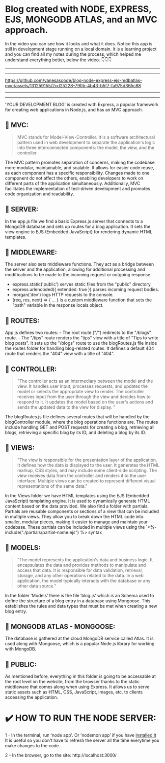 # Blog created with NODE, EXPRESS, EJS, MONGODB ATLAS, and an MVC approach. 
In the video you can see how it looks and what it does. Notice this app is still in development stage running on a local domain. It is a learning project and you can find all my notes during the process, which helped me understand everything better, below the video. 👇👇👇
***
***

https://github.com/vanesascode/blog-node-express-ejs-mdbatlas-mvc/assets/131259155/2cd25228-790b-4b43-b5f7-fa975d365c88

***
***

'YOUR DEVELOPMENT BLOG’ is created with Express, a popular framework for creating web applications in Node.js, and has an MVC approach.

## 🔹 MVC:

>MVC stands for Model-View-Controller. It is a software architectural pattern used in web development to separate the application's logic into three interconnected components: the model, the view, and the controller.

The MVC pattern promotes separation of concerns, making the codebase more modular, maintainable, and scalable. It allows for easier code reuse, as each component has a specific responsibility. Changes made to one component do not affect the others, enabling developers to work on different parts of the application simultaneously. Additionally, MVC facilitates the implementation of test-driven development and promotes code organization and readability.

## 🔹 SERVER:

In the app.js file we find a basic Express.js server that connects to a MongoDB database and sets up routes for a blog application. It sets the view engine to EJS (Embedded JavaScript) for rendering dynamic HTML templates.

## 🔹 MIDDLEWARE: 

The server also sets middleware functions. They act as a bridge between the server and the application, allowing for additional processing and modifications to be made to the incoming request or outgoing response. 

- express.static('public') serves static files from the "public" directory.
- express.urlencoded({ extended: true }) parses incoming request bodies.
- morgan('dev') logs HTTP requests to the console.
- (req, res, next) => { ... } is a custom middleware function that sets the "path" variable in the response locals object.

## 🔹 ROUTES:

App.js defines two routes: - The root route ("/") redirects to the "/blogs" route. - The "/tips" route renders the "tips" view with a title of "Tips to write blog posts". It sets up the "/blogs" route to use the blogRoutes.js file inside the routes folder for handling blog-related routes. It defines a default 404 route that renders the "404" view with a title of "404".

## 🔹 CONTROLLER:

>"The controller acts as an intermediary between the model and the view. It handles user input, processes requests, and updates the model or selects the appropriate view to render. The controller receives input from the user through the view and decides how to respond to it. It updates the model based on the user's actions and sends the updated data to the view for display. "

The blogRoutes.js file defines several routes that will be handled by the blogController module, where the blog operations functions are. The routes include handling GET and POST requests for creating a blog, retrieving all blogs, retrieving a specific blog by its ID, and deleting a blog by its ID.

## 🔹 VIEWS:

>"The view is responsible for the presentation layer of the application. It defines how the data is displayed to the user. It generates the HTML markup, CSS styles, and may include some client-side scripting. The view receives data from the controller and renders it to the user interface. Multiple views can be created to represent different visual representations of the same data."

In the Views folder we have HTML templates using the EJS (Embedded JavaScript) templating engine. It is used to dynamically generate HTML content based on the data provided.
We also find a folder with partials. Partials are reusable components or sections of a view that can be included in multiple views. They allow you to break down the HTML code into smaller, modular pieces, making it easier to manage and maintain your codebase. These partials can be included in multiple views using the `<%- include("./partials/partial-name.ejs") %> syntax

## 🔹 MODELS:

>"The model represents the application's data and business logic. It encapsulates the data and provides methods to manipulate and access that data. It is responsible for data validation, retrieval, storage, and any other operations related to the data. In a web application, the model typically interacts with the database or any other data source."

In the folder ‘Models’ there is the file ‘blog.js’ which is an Schema used to define the structure of a blog entry in a database using Mongoose. This establishes the rules and data types that must be met when creating a new blog entry.

## 🔹 MONGODB ATLAS - MONGOOSE:

The database is gathered at the cloud MongoDB service called Atlas. It is used along with Mongoose, which is a popular Node.js library for working with MongoDB.

## 🔹 PUBLIC:

As mentioned before, everything in this folder is going to be accessable at the root level on the website, from the browser thanks to the static middleware that comes along when using Express. It allows us to serve static assets such as HTML, CSS, JavaScript, images, etc. to clients accessing the application.


# ✔️ HOW TO RUN THE NODE SERVER:

1 - In the terminal, run 'node app'. Or 'nodemon app' if you have [installed it](https://github.com/remy/nodemon) It is useful so you don't have to refresh the server all the time everytime you make changes to the code.

2 - In the browser, go to the site: http://localhost:3000/
